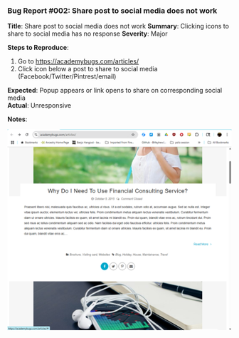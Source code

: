 ### Bug Report #002: Share post to social media does not work

**Title**: Share post to social media does not work
**Summary**: Clicking icons to share to social media has no response
**Severity**: Major  

**Steps to Reproduce**:  
1. Go to https://academybugs.com/articles/
2. Click icon below a post to share to social media (Facebook/Twitter/Pintrest/email)

**Expected**: Popup appears or link opens to share on corresponding social media  
**Actual**: Unresponsive

**Notes**: 

![social media share](social-media-share.png)
